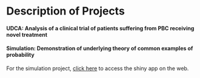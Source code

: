 # Description of Projects
#### UDCA: Analysis of a clinical trial of patients suffering from PBC receiving novel treatment

#### Simulation: Demonstration of underlying theory of common examples of probability

For the simulation project, [click here](https://christopherrutherford.shinyapps.io/simulations/) to access the shiny app on the web.
